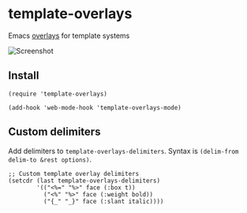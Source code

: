 # template-overlays

Emacs [overlays](https://www.gnu.org/software/emacs/manual/html_node/elisp/Overlays.html) for template systems

![Screenshot](https://bitbucket.org/mmontone/template-overlays/raw/8b62abafa48cf72b54d11884717f9969a95b07ce/template-overlays.gif "Screenshot")

## Install

```
(require 'template-overlays)

(add-hook 'web-mode-hook 'template-overlays-mode)
```

## Custom delimiters

Add delimiters to `template-overlays-delimiters`. Syntax is `(delim-from delim-to &rest options)`.

```
;; Custom template overlay delimiters
(setcdr (last template-overlays-delimiters)
        '(("<%=" "%>" face (:box t))
          ("<%" "%>" face (:weight bold))
          ("{_" "_}" face (:slant italic))))
```

